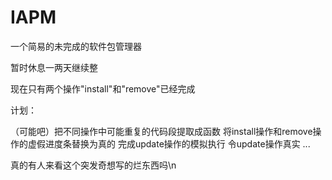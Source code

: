 # IAPM
一个简易的未完成的软件包管理器

暂时休息一两天继续整

现在只有两个操作"install"和"remove"已经完成
 
计划：

（可能吧）把不同操作中可能重复的代码段提取成函数 
将install操作和remove操作的虚假进度条替换为真的 
完成update操作的模拟执行 
令update操作真实 
... 
 
真的有人来看这个突发奇想写的烂东西吗\n
